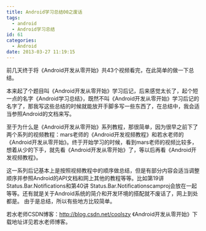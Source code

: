 ```yaml
---
title: Android学习总结00之废话
tags:
  - android
  - Android学习总结
id: 61
categories:
  - Android
date: 2013-03-27 11:19:15
---
```


前几天终于将《Android开发从零开始》共43个视频看完，在此简单的做一下总结。

<!-- more -->

本来起了个题目叫《Android开发从零开始》学习后记，后来感觉太长了，起个短一点的名字《Android学习总结》，既然不叫《Android开发从零开始》学习后记的名字了，那我写这些总结的时候就能放开手脚多写一些东西了，在总结中，我会适当参照Android的文档来写。 

至于为什么是《Android开发从零开始》系列教程，那很简单，因为很早之前下了两个系列的视频教程：mars老师的《Android开发视频教程》和若水老师的《Android开发从零开始》。终于开始学习的时候，看到mars老师的视频比较多，想着从少的下手，就先看《Android开发从零开始》了，等以后再看《Android开发视频教程》。

这一系列后记基本上是按照视频教程中的顺序做总结，但是有部分内容会适当调整顺序并参照Android的API文档和网上其他的教程等等。比如第19讲 Status.Bar.Notifications和第40讲 Status.Bar.Notificationscamproj会放在一起等等。还有就是关于Android系统的简介和开发环境的搭配就不废话了，网上到处都是。 由于是总结，所以有些地方比较简单。

若水老师CSDN博客：http://blog.csdn.net/coolszy 《Android开发从零开始》下载地址详见若水老师博客。